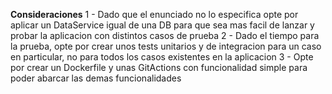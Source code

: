 **Consideraciones**
1 - Dado que el enunciado no lo especifica opte por aplicar un DataService igual de una DB para que sea mas facil de lanzar y probar la aplicacion con distintos casos de prueba
2 - Dado el tiempo para la prueba, opte por crear unos tests unitarios y de integracion para un caso en particular, no para todos los casos existentes en la aplicacion
3 - Opte por crear un Dockerfile y unas GitActions con funcionalidad simple para poder abarcar las demas funcionalidades
